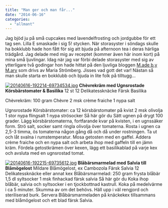 ```yaml
---
title: "Man ger och man får..."
date: "2014-06-16"
categories: 
  - "allmant"
---
```


Jag bjöd ju på små cupcakes med lavendelfrosting och jordgubbe för ett tag sen. Lilla E smaskade i sig 5! stycken. När storasyster i söndags skulle ha bokklubb hade hon fått för sig att bjuda på afternoon tea i deras härliga trädgård. Jag delade med mig av receptet (kommer även här inom kort) på mina små ljuvlingar. Idag när jag var förbi delade storasyster med sig av ytterligare två godingar hon hade hittat på den ljuvliga bloggen [M.ade b.y M.ary](http://madebymaryblogg.blogg.se) som drivs av Maria Strömberg. Jisses vad gott det var! Nästan så man skulle starta en bokklubb och bjuda in lite folk på tilltugg...  
  
[![20140616-192214-69734534.jpg](/static/img/20140616-192214-69734534.jpg)](http://import.local/wp-content/uploads/2014/06/20140616-192214-69734534.jpg) **Chèvrekräm med Ugnsrostade Körsbärstomater & Basilika** 12 st 12 Delikatessknäcke Färsk Basilika

Chèvrekräm: 100 gram Chèvre 2 msk crème fraiche 1 nypa salt

Ugnsrostade Körsbärstomater: ca 12 körsbärstomater på kvist 2 msk olivolja 1 stor nypa flingsalt 1 nypa strösocker Så här gör du Sätt ugnen på drygt 100 grader. Lägg körsbärstomaterna, fortfarande kvar på kvisten, i en ugnssäker form. Strö salt, socker samt ringla olivolja över tomaterna. Rosta i ugnen ca 2,5-3 timma, ös tomaterna någon gång då och då under rostningen. Ta ut och låt svalna i rumstemperatur. Mosa getosten med en gaffel. Addera crème fraiche och en nypa salt och arbeta ihop med gaffeln till en jämn kräm. Fördela getostkrämen över kexen, lägg ett basilikablad på varje kex och avsluta med en ugnsrostad tomat.  
  
[![20140616-192215-69735612.jpg](/static/img/20140616-192215-69735612.jpg)](http://import.local/wp-content/uploads/2014/06/20140616-192215-69735612.jpg) **Blåbärsmarmelad med Salvia till Blåmögelost** Mildare Blåmögelost, ex Cambozola Färsk Salvia 12 Delikatessknäcke eller annat kex Blåbärsmarmelad: 250 gram frysta blåbär 1,5 dl syltsocker 1 msk finhackad färsk salvia Så här gör du Koka ihop blåbär, salvia och syltsocker i en tjockbottnad kastrull. Koka på medelvärme i ca 5 minuter. Skumma av om det behövs. Häll upp i väl rengjord och steriliserad burk. Servera Blåbärsmarmeladen på knäckekex tillsammans med blåmögelost och ett blad färsk Salvia.
